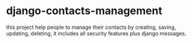 # django-contacts-management
this project help people to manage their contacts by creating, saving, updating, deleting, it includes all security features plus django messages.
